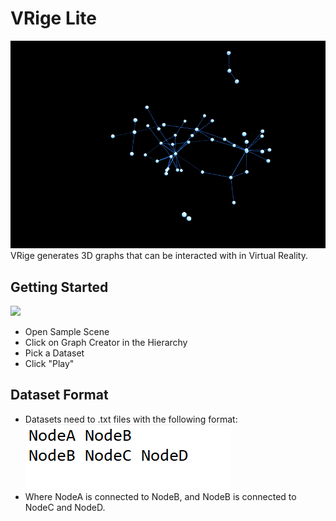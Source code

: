 # VRige Lite
![](/Images/vr_graph1.gif)
VRige generates 3D graphs that can be interacted with in Virtual Reality.
## Getting Started
![](/Images/vr_graph2.gif)
- Open Sample Scene
- Click on Graph Creator in the Hierarchy
- Pick a Dataset
- Click "Play"
## Dataset Format
- Datasets need to .txt files with the following format: <br />
![](/Images/format.PNG)
- Where NodeA is connected to NodeB, and NodeB is connected to NodeC and NodeD.
